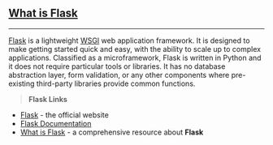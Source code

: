 ## [What is Flask](/what-is/flask/)
---

[Flask]((https://palletsprojects.com/p/flask/)) is a lightweight [WSGI](/what-is/wsgi/) web application framework. It is designed to make getting started quick and easy, with the ability to scale up to complex applications.
Classified as a microframework, Flask is written in Python and it does not require particular tools or libraries. It has no database abstraction layer, form validation, or any other components where pre-existing third-party libraries provide common functions.

> **Flask Links**

- [Flask](https://palletsprojects.com/p/flask/) - the official website
- [Flask Documentation](https://flask.palletsprojects.com/)
- [What is Flask](/what-is/flask) - a comprehensive resource about **Flask**

<br />

